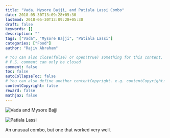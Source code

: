 ```yaml
---
title: "Vada, Mysore Bajji, and Patiala Lassi Combo"
date: 2018-05-30T13:09:28+05:30
lastmod: 2018-05-30T13:09:28+05:30
draft: false
keywords: []
description: ""
tags: ["Vada", "Mysore Bajji", "Patiala Lassi"]
categories: ["Food"]
author: "Rajiv Abraham"

# You can also close(false) or open(true) something for this content.
# P.S. comment can only be closed
comment: false
toc: false
autoCollapseToc: false
# You can also define another contentCopyright. e.g. contentCopyright: "This is another copyright."
contentCopyright: false
reward: false
mathjax: false
---
```


![Vada and Mysore Bajji](/images/IMG_20180530_124853.jpg "Vada and Mysore Bajji")

![Patiala Lassi](/images/IMG_20180530_130414.jpg "Patiala Lassi")

An unusual combo, but one that worked very well.